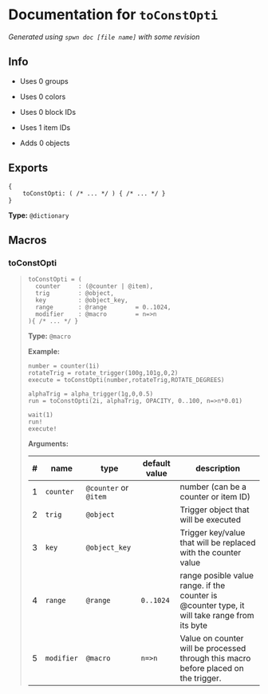 # Documentation for `toConstOpti`

_Generated using `spwn doc [file name]` with some revision_

## Info

- Uses 0 groups
- Uses 0 colors
- Uses 0 block IDs
- Uses 1 item IDs

- Adds 0 objects

## Exports

```spwn
{
    toConstOpti: ( /* ... */ ) { /* ... */ }
}
```

**Type:** `@dictionary`

## Macros

### toConstOpti

>
>```spwn
>toConstOpti = (
>   counter     : (@counter | @item),
>   trig        : @object,
>   key         : @object_key,
>   range       : @range        = 0..1024,
>   modifier    : @macro        = n=>n
> ){ /* ... */ }
>```
>
>**Type:** `@macro`
>
>**Example:**
>
>```spwn
>number = counter(1i)
>rotateTrig = rotate_trigger(100g,101g,0,2)
>execute = toConstOpti(number,rotateTrig,ROTATE_DEGREES)
>
>alphaTrig = alpha_trigger(1g,0,0.5)
>run = toConstOpti(2i, alphaTrig, OPACITY, 0..100, n=>n*0.01)
>
>wait(1)
>run!
>execute!
>```
>
>
>**Arguments:**
>
>| # | name | type | default value | description |
>| - | ---- | ---- | ------------- | ----------- |
>| 1 | `counter` | `@counter` or `@item` | |number (can be a counter or item ID) |
>| 2 | `trig` | `@object` | |Trigger object that will be executed |
>| 3 | `key` | `@object_key` | |Trigger key/value that will be replaced with the counter value |
>| 4 | `range` | `@range` | `0..1024` |range posible value range. if the counter is @counter type, it will take range from its byte |
>| 5 | `modifier` | `@macro` | `n=>n` | Value on counter will be processed through this macro before placed on the trigger. |
>